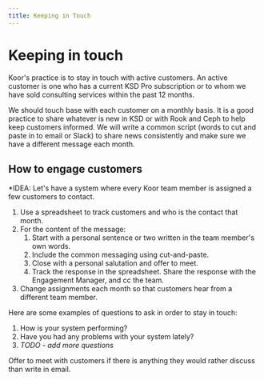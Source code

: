 ```yaml
---
title: Keeping in Touch
---
```


# Keeping in touch

Koor's practice is to stay in touch with active customers. An active customer is one who has a current KSD Pro subscription or to whom we have sold consulting services within the past 12 months.

We should touch base with each customer on a monthly basis. It is a good practice to share whatever is new in KSD or with Rook and Ceph to help keep customers informed. We will write a common script (words to cut and paste in to email or Slack) to share news consistently and make sure we have a different message each month.

## How to engage customers

*IDEA: Let's have a system where every Koor team member is assigned a few customers to contact. 

1. Use a spreadsheet to track customers and who is the contact that month.
2. For the content of the message:
   1. Start with a personal sentence or two written in the team member's own words.
   2. Include the common messaging using cut-and-paste.
   3. Close with a personal salutation and offer to meet.
   4. Track the response in the spreadsheet. Share the response with the Engagement Manager, and cc the team.
3. Change assignments each month so that customers hear from a different team member.

Here are some examples of questions to ask in order to stay in touch:

1. How is your system performing?
2. Have you had any problems with your system lately?
3. *TODO - add more questions*

Offer to meet with customers if there is anything they would rather discuss than write in email.
